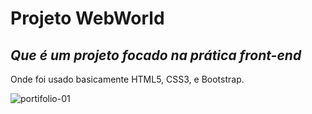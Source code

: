 # Projeto WebWorld
## *Que é um projeto focado na prática front-end* 
Onde foi usado basicamente HTML5, CSS3, e Bootstrap.

![portifolio-01](https://user-images.githubusercontent.com/61878023/90783085-0734c900-e2d6-11ea-85e9-6a19857c6c6d.PNG)
